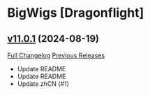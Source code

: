 # BigWigs [Dragonflight]

## [v11.0.1](https://github.com/BigWigsMods/BigWigs_Dragonflight/tree/v11.0.1) (2024-08-19)
[Full Changelog](https://github.com/BigWigsMods/BigWigs_Dragonflight/compare/v11.0.0...v11.0.1) [Previous Releases](https://github.com/BigWigsMods/BigWigs_Dragonflight/releases)

- Update README  
- Update README  
- Update zhCN (#1)  
